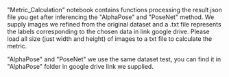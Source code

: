 "Metric_Calculation" notebook contains functions processing the result json file you get after inferencing the "AlphaPose" and "PoseNet" method. We supply images we refined from the original dataset and a .txt file represents the labels corresponding to the chosen data in link google drive. Please load all size (just width and height) of images to a txt file to calculate the metric. 

"AlphaPose" and "PoseNet" we use the same dataset test, you can find it in "AlphaPose" folder in google drive link we supplied. 

